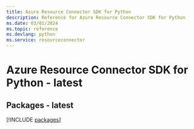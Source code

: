 ```yaml
---
title: Azure Resource Connector SDK for Python
description: Reference for Azure Resource Connector SDK for Python
ms.date: 03/01/2024
ms.topic: reference
ms.devlang: python
ms.service: resourceconnector
---
```

# Azure Resource Connector SDK for Python - latest
## Packages - latest
[!INCLUDE [packages](resource-connector-index.md)]